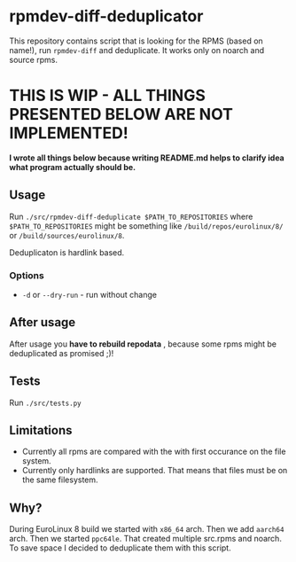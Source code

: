 # rpmdev-diff-deduplicator

This repository contains script that is looking for the RPMS (based on name!),
run `rpmdev-diff` and deduplicate. It works only on noarch and source rpms.

# THIS IS WIP - ALL THINGS PRESENTED BELOW ARE NOT IMPLEMENTED!

**I wrote all things below because writing README.md helps to clarify idea what
program actually should be.**

## Usage

Run `./src/rpmdev-diff-deduplicate $PATH_TO_REPOSITORIES` where
`$PATH_TO_REPOSITORIES` might be something like `/build/repos/eurolinux/8/` or
`/build/sources/eurolinux/8`.

Deduplicaton is hardlink based.

### Options

- `-d` or `--dry-run` - run without change

## After usage

After usage you **have to rebuild repodata** , because some rpms might be
deduplicated as promised ;)!

## Tests

Run `./src/tests.py`

## Limitations

- Currently all rpms are compared with the with first occurance on the file
  system.
- Currently only hardlinks are supported. That means that files must be on the same filesystem.

## Why?

During EuroLinux 8 build we started with `x86_64` arch. Then we add `aarch64`
arch. Then we started `ppc64le`. That created multiple src.rpms and noarch. To
save space I decided to deduplicate them with this script. 
